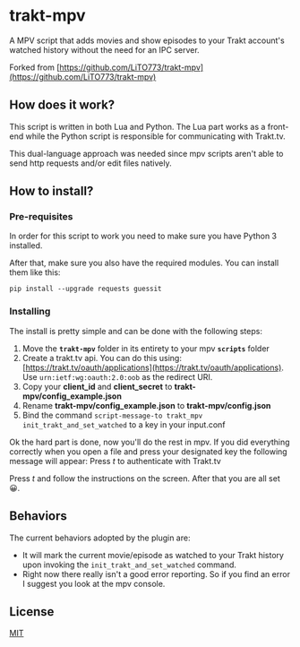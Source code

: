 # trakt-mpv

A MPV script that adds movies and show episodes to your Trakt account's watched history without the need for an IPC server.

Forked from [https://github.com/LiTO773/trakt-mpv](https://github.com/LiTO773/trakt-mpv)

## How does it work?

This script is written in both Lua and Python. The Lua part works as a front-end while the Python script is responsible for communicating with Trakt.tv.

This dual-language approach was needed since mpv scripts aren't able to send http requests and/or edit files natively.

## How to install?

### Pre-requisites

In order for this script to work you need to make sure you have Python 3 installed.

After that, make sure you also have the required modules. You can install them like this:

```
pip install --upgrade requests guessit
```

### Installing

The install is pretty simple and can be done with the following steps:

1. Move the **`trakt-mpv`** folder in its entirety to your mpv **`scripts`** folder
2. Create a trakt.tv api. You can do this using: [https://trakt.tv/oauth/applications](https://trakt.tv/oauth/applications). Use `urn:ietf:wg:oauth:2.0:oob` as the redirect URI.
3. Copy your **client_id** and **client_secret** to **trakt-mpv/config_example.json**
4. Rename **trakt-mpv/config_example.json** to **trakt-mpv/config.json**
5. Bind the command `script-message-to trakt_mpv init_trakt_and_set_watched` to a key in your input.conf

Ok the hard part is done, now you'll do the rest in mpv. If you did everything correctly when you open a file and press your designated key the following message will appear: Press *t* to authenticate with Trakt.tv

Press *t* and follow the instructions on the screen. After that you are all set 😀.

## Behaviors

The current behaviors adopted by the plugin are:

 - It will mark the current movie/episode as watched to your Trakt history upon invoking the `init_trakt_and_set_watched` command.
 - Right now there really isn't a good error reporting. So if you find an error I suggest you look at the mpv console.

## License

[MIT](https://choosealicense.com/licenses/mit/)
